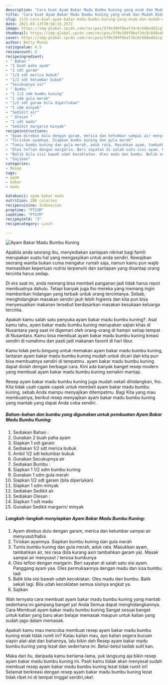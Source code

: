 ```yaml
---
description: "Cara buat Ayam Bakar Madu Bumbu Kuning yang enak dan Mudah Dibuat"
title: "Cara buat Ayam Bakar Madu Bumbu Kuning yang enak dan Mudah Dibuat"
slug: 1131-cara-buat-ayam-bakar-madu-bumbu-kuning-yang-enak-dan-mudah-dibuat
date: 2021-03-13T20:58:33.257Z
image: https://img-global.cpcdn.com/recipes/5f9e399f0baf34c9/680x482cq70/ayam-bakar-madu-bumbu-kuning-foto-resep-utama.jpg
thumbnail: https://img-global.cpcdn.com/recipes/5f9e399f0baf34c9/680x482cq70/ayam-bakar-madu-bumbu-kuning-foto-resep-utama.jpg
cover: https://img-global.cpcdn.com/recipes/5f9e399f0baf34c9/680x482cq70/ayam-bakar-madu-bumbu-kuning-foto-resep-utama.jpg
author: Betty Munoz
ratingvalue: 4.5
reviewcount: 6
recipeingredient:
- " Bahan "
- "2 buah paha ayam"
- "1 sdt garam"
- "1/2 sdt merica bubuk"
- "1/2 sdt ketumbar bubuk"
- "Secukupnya air"
- " Bumbu "
- "1 1/2 sdm bumbu kuning"
- "1 sdm gula merah"
- "1/2 sdt garam bila diperlukan"
- "1 sdm minyak"
- "Sedikit air"
- " Olesan "
- "1 sdt madu"
- "Sedikit margarin minyak"
recipeinstructions:
- "Ayam direbus dulu dengan garam, merica dan ketumbar sampai air menyusut/habis"
- "Tiriskan ayamnya. Siapkan bumbu kuning dan gula merah"
- "Tumis bumbu kuning dan gula merah, aduk rata. Masukkan ayam, tambahkan air, tes rasa (bila kurang asin tambahkan garam ya). Masak sampai air menyusut / tersisa bumbunya"
- "Oles teflon dengan margarin. Beri sayatan di salah satu sisi ayam. Panggang ayam yaa. Oles permukaannya dengan madu dan sisa bumbu tadi"
- "Balik bila sisi bawah udah kecoklatan. Oles madu dan bumbu. Balik sekali lagi. Bila udah kecoklatan semua sisinya angkat ya."
- "Sajikan"
categories:
- Resep
tags:
- ayam
- bakar
- madu

katakunci: ayam bakar madu 
nutrition: 206 calories
recipecuisine: Indonesian
preptime: "PT23M"
cooktime: "PT47M"
recipeyield: "3"
recipecategory: Lunch

---
```



![Ayam Bakar Madu Bumbu Kuning](https://img-global.cpcdn.com/recipes/5f9e399f0baf34c9/680x482cq70/ayam-bakar-madu-bumbu-kuning-foto-resep-utama.jpg)

Apabila anda seorang ibu, menyediakan santapan nikmat bagi famili merupakan suatu hal yang mengasyikan untuk anda sendiri. Kewajiban seorang  wanita bukan cuma mengatur rumah saja, namun kamu pun wajib memastikan keperluan nutrisi terpenuhi dan santapan yang disantap orang tercinta harus sedap.

Di era  saat ini, anda memang bisa membeli panganan jadi tidak harus repot membuatnya dahulu. Tetapi banyak juga lho mereka yang memang ingin memberikan hidangan yang terbaik untuk orang tercintanya. Sebab, menghidangkan masakan sendiri jauh lebih higienis dan kita pun bisa menyesuaikan makanan tersebut berdasarkan masakan kesukaan keluarga tercinta. 



Apakah kamu salah satu penyuka ayam bakar madu bumbu kuning?. Asal kamu tahu, ayam bakar madu bumbu kuning merupakan sajian khas di Nusantara yang saat ini digemari oleh orang-orang di hampir setiap tempat di Nusantara. Kamu bisa membuat ayam bakar madu bumbu kuning kreasi sendiri di rumahmu dan pasti jadi makanan favorit di hari libur.

Kamu tidak perlu bingung untuk memakan ayam bakar madu bumbu kuning, lantaran ayam bakar madu bumbu kuning mudah untuk dicari dan kita pun bisa membuatnya sendiri di tempatmu. ayam bakar madu bumbu kuning dapat diolah dengan berbagai cara. Kini ada banyak banget resep modern yang membuat ayam bakar madu bumbu kuning semakin mantap.

Resep ayam bakar madu bumbu kuning juga mudah sekali dihidangkan, lho. Kita tidak usah capek-capek untuk membeli ayam bakar madu bumbu kuning, sebab Anda mampu menyajikan ditempatmu. Bagi Kita yang mau membuatnya, berikut resep menyajikan ayam bakar madu bumbu kuning yang mantab yang dapat Anda coba sendiri.

<!--inarticleads1-->

##### Bahan-bahan dan bumbu yang digunakan untuk pembuatan Ayam Bakar Madu Bumbu Kuning:

1. Sediakan  Bahan :
1. Gunakan 2 buah paha ayam
1. Siapkan 1 sdt garam
1. Sediakan 1/2 sdt merica bubuk
1. Ambil 1/2 sdt ketumbar bubuk
1. Gunakan Secukupnya air
1. Sediakan  Bumbu :
1. Siapkan 1 1/2 sdm bumbu kuning
1. Gunakan 1 sdm gula merah
1. Siapkan 1/2 sdt garam (bila diperlukan)
1. Siapkan 1 sdm minyak
1. Sediakan Sedikit air
1. Sediakan  Olesan :
1. Siapkan 1 sdt madu
1. Gunakan Sedikit margarin/ minyak




<!--inarticleads2-->

##### Langkah-langkah menyiapkan Ayam Bakar Madu Bumbu Kuning:

1. Ayam direbus dulu dengan garam, merica dan ketumbar sampai air menyusut/habis
1. Tiriskan ayamnya. Siapkan bumbu kuning dan gula merah
1. Tumis bumbu kuning dan gula merah, aduk rata. Masukkan ayam, tambahkan air, tes rasa (bila kurang asin tambahkan garam ya). Masak sampai air menyusut / tersisa bumbunya
1. Oles teflon dengan margarin. Beri sayatan di salah satu sisi ayam. Panggang ayam yaa. Oles permukaannya dengan madu dan sisa bumbu tadi
1. Balik bila sisi bawah udah kecoklatan. Oles madu dan bumbu. Balik sekali lagi. Bila udah kecoklatan semua sisinya angkat ya.
1. Sajikan




Wah ternyata cara membuat ayam bakar madu bumbu kuning yang mantab sederhana ini gampang banget ya! Anda Semua dapat menghidangkannya. Cara Membuat ayam bakar madu bumbu kuning Sangat sesuai banget untuk kalian yang baru akan belajar memasak maupun untuk kalian yang sudah jago dalam memasak.

Apakah kamu mau mencoba membuat resep ayam bakar madu bumbu kuning enak tidak rumit ini? Kalau kalian mau, ayo kalian segera buruan siapin alat-alat dan bahannya, lalu bikin deh Resep ayam bakar madu bumbu kuning yang lezat dan sederhana ini. Betul-betul taidak sulit kan. 

Maka dari itu, daripada kamu berlama-lama, yuk langsung aja bikin resep ayam bakar madu bumbu kuning ini. Pasti kamu tiidak akan menyesal sudah membuat resep ayam bakar madu bumbu kuning lezat tidak rumit ini! Selamat berkreasi dengan resep ayam bakar madu bumbu kuning lezat tidak ribet ini di tempat tinggal sendiri,oke!.

